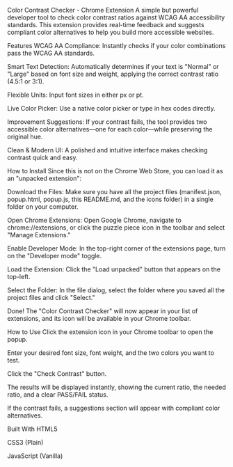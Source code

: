 Color Contrast Checker - Chrome Extension
A simple but powerful developer tool to check color contrast ratios against WCAG AA accessibility standards. This extension provides real-time feedback and suggests compliant color alternatives to help you build more accessible websites.

Features
WCAG AA Compliance: Instantly checks if your color combinations pass the WCAG AA standards.

Smart Text Detection: Automatically determines if your text is "Normal" or "Large" based on font size and weight, applying the correct contrast ratio (4.5:1 or 3:1).

Flexible Units: Input font sizes in either px or pt.

Live Color Picker: Use a native color picker or type in hex codes directly.

Improvement Suggestions: If your contrast fails, the tool provides two accessible color alternatives—one for each color—while preserving the original hue.

Clean & Modern UI: A polished and intuitive interface makes checking contrast quick and easy.

How to Install
Since this is not on the Chrome Web Store, you can load it as an "unpacked extension":

Download the Files: Make sure you have all the project files (manifest.json, popup.html, popup.js, this README.md, and the icons folder) in a single folder on your computer.

Open Chrome Extensions: Open Google Chrome, navigate to chrome://extensions, or click the puzzle piece icon in the toolbar and select "Manage Extensions."

Enable Developer Mode: In the top-right corner of the extensions page, turn on the "Developer mode" toggle.

Load the Extension: Click the "Load unpacked" button that appears on the top-left.

Select the Folder: In the file dialog, select the folder where you saved all the project files and click "Select."

Done! The "Color Contrast Checker" will now appear in your list of extensions, and its icon will be available in your Chrome toolbar.

How to Use
Click the extension icon in your Chrome toolbar to open the popup.

Enter your desired font size, font weight, and the two colors you want to test.

Click the "Check Contrast" button.

The results will be displayed instantly, showing the current ratio, the needed ratio, and a clear PASS/FAIL status.

If the contrast fails, a suggestions section will appear with compliant color alternatives.

Built With
HTML5

CSS3 (Plain)

JavaScript (Vanilla)
